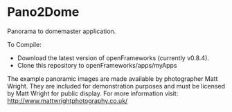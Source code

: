 Pano2Dome
=========

Panorama to domemaster application.

To Compile:
- Download the latest version of openFrameworks (currently v0.8.4).
- Clone this repository to openFrameworks/apps/myApps

The example panoramic images are made available by photographer Matt Wright. They are included for demonstration purposes and must be licensed by Matt Wright for public display. For more information visit:
http://www.mattwrightphotography.co.uk/
